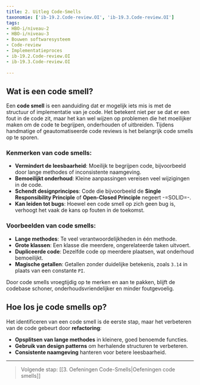 ```yaml
---
title: 2. Uitleg Code-Smells
taxonomie: ['ib-19.2.Code-review.OI', 'ib-19.3.Code-review.OI']
tags:
- HBO-i/niveau-2
- HBO-i/niveau-3
- Bouwen softwaresysteem
- Code-review
- Implementatieproces
- ib-19.2.Code-review.OI
- ib-19.3.Code-review.OI
 
---
```


## Wat is een code smell?
Een **code smell** is een aanduiding dat er mogelijk iets mis is met de structuur of implementatie van je code. Het betekent niet per se dat er een fout in de code zit, maar het kan wel wijzen op problemen die het moeilijker maken om de code te begrijpen, onderhouden of uitbreiden. Tijdens handmatige of geautomatiseerde code reviews is het belangrijk code smells op te sporen. 

### Kenmerken van code smells:
- **Vermindert de leesbaarheid**: Moeilijk te begrijpen code, bijvoorbeeld door lange methodes of inconsistente naamgeving.  
- **Bemoeilijkt onderhoud**: Kleine aanpassingen vereisen veel wijzigingen in de code.  
- **Schendt designprincipes**: Code die bijvoorbeeld de **Single Responsibility Principle** of **Open-Closed Principle** negeert -=SOLID=-.  
- **Kan leiden tot bugs**: Hoewel een code smell op zich geen bug is, verhoogt het vaak de kans op fouten in de toekomst.  

### Voorbeelden van code smells:
- **Lange methodes**: Te veel verantwoordelijkheden in één methode.  
- **Grote klassen**: Een klasse die meerdere, ongerelateerde taken uitvoert.  
- **Dupliceerde code**: Dezelfde code op meerdere plaatsen, wat onderhoud bemoeilijkt.  
- **Magische getallen**: Getallen zonder duidelijke betekenis, zoals `3.14` in plaats van een constante `PI`.  

Door code smells vroegtijdig op te merken en aan te pakken, blijft de codebase schoner, onderhoudsvriendelijker en minder foutgevoelig.

## Hoe los je code smells op?
Het identificeren van een code smell is de eerste stap, maar het verbeteren van de code gebeurt door **refactoring**:  
- **Opsplitsen van lange methodes** in kleinere, goed benoemde functies.  
- **Gebruik van design patterns** om herhalende structuren te verbeteren.  
- **Consistente naamgeving** hanteren voor betere leesbaarheid. 

---

> Volgende stap: [[3. Oefeningen Code-Smells|Oefeningen code smells]]
